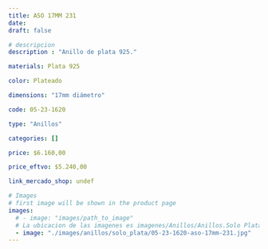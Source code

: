 ```yaml
---
title: ASO 17MM 231
date: 
draft: false

# descripcion
description : "Anillo de plata 925."

materials: Plata 925

color: Plateado

dimensions: "17mm diámetro"

code: 05-23-1620

type: "Anillos"

categories: []

price: $6.160,00

price_eftvo: $5.240,00

link_mercado_shop: undef

# Images
# first image will be shown in the product page
images:
  # - image: "images/path_to_image"
  # La ubicacion de las imagenes es imagenes/Anillos/Anillos.Solo Plata/05-23-1620-aso-17mm-231
  - image: "./images/anillos/solo_plata/05-23-1620-aso-17mm-231.jpg"
---
```

